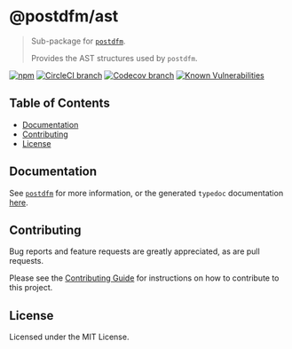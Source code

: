 # @postdfm/ast

> Sub-package for [`postdfm`](https://github.com/spiltcoffee/postdfm).
>
> Provides the AST structures used by `postdfm`.

[![npm](https://img.shields.io/npm/v/@postdfm/ast.svg?label=npm)](https://www.npmjs.com/package/@postdfm/ast)
[![CircleCI branch](https://img.shields.io/circleci/project/github/spiltcoffee/postdfm/main.svg)](https://circleci.com)
[![Codecov branch](https://img.shields.io/codecov/c/gh/spiltcoffee/postdfm/main.svg)](https://codecov.io)
[![Known Vulnerabilities](https://snyk.io/test/github/spiltcoffee/postdfm/badge.svg?targetFile=packages/@postdfm/ast/package.json)](https://snyk.io/test/github/spiltcoffee/postdfm?targetFile=packages/@postdfm/ast/package.json)

## Table of Contents

- [Documentation](#documentation)
- [Contributing](#contributing)
- [License](#license)

## Documentation

See [`postdfm`](https://github.com/spiltcoffee/postdfm) for more information, or the generated `typedoc` documentation [here](https://spiltcoffee.com/docs/@postdfm/ast/).

## Contributing

Bug reports and feature requests are greatly appreciated, as are pull requests.

Please see the [Contributing Guide](https://github.com/spiltcoffee/postdfm/blob/main/.github/CONTRIBUTING.md) for instructions on how to contribute to this project.

## License

Licensed under the MIT License.
